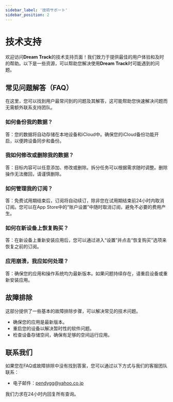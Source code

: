 ```yaml
---
sidebar_label: '技術サポート'
sidebar_position: 2
---
```


# 技术支持

欢迎访问**Dream Track**的技术支持页面！我们致力于提供最佳的用户体验和及时的帮助。以下是一些资源，可以帮助您解决使用**Dream Track**时可能遇到的问题。

## 常见问题解答（FAQ）

在这里，您可以找到用户最常问到的问题及其解答，这可能帮助您快速解决问题而无需额外联系支持团队。

### 如何备份我的数据？
答：您的数据将自动存储在本地设备和iCloud中。确保您的iCloud备份功能开启，以便跨设备同步和备份。

### 我如何修改或删除我的数据？
答：目标内容可以任意添加、修改或删除。拆分任务可以根据需求随时调整。删除操作无法撤回，请谨慎删除。

### 如何管理我的订阅？
答：免费试用期结束后，订阅将自动续订，除非您在试用期结束前24小时内取消订阅。您可以在App Store中的“账户设置”中随时取消订阅，避免不必要的费用产生。

### 如何在新设备上恢复购买？
答：在新设备上重新安装应用后，您可以通过进入“设置”并点击“恢复购买”选项来恢复之前的订阅。

### 应用崩溃，我应如何处理？
答：确保您的应用和操作系统均为最新版本。如果问题持续存在，请重启设备或重新安装应用。

## 故障排除

这部分提供了一些基本的故障排除步骤，可以解决常见的技术问题。

- 确保您的应用是最新版本。
- 重启您的设备以解决暂时性的软件问题。
- 检查设备存储空间，确保有足够的空间运行应用。

## 联系我们

如果您在FAQ或故障排除中没有找到答案，您可以通过以下方式与我们的客服团队联系：

- 电子邮件：pendygg@yahoo.co.jp

我们力求在24小时内回复所有查询。